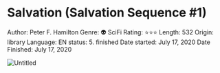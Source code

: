 # Salvation (Salvation Sequence #1)

Author: Peter F. Hamilton
Genre: 👽 SciFi
Rating: ⭐️⭐️⭐️
Length: 532
Origin: library
Language: EN
status: 5. finished
Date started: July 17, 2020
Date Finished: July 17, 2020

![Untitled](Salvation%20(Salvation%20Sequence%20#1)%200cdeebfe4ede40adb12a7e8da3d7633b/Untitled.png)